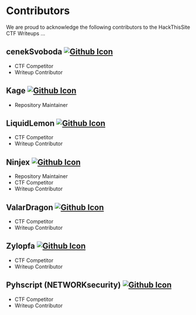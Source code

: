 # Contributors
We are proud to acknowledge the following contributors to the HackThisSite CTF Writeups ...

## cenekSvoboda [![Github Icon](https://github.githubassets.com/favicons/favicon.png "Github Repository")](https://github.com/cenekSvoboda)
* CTF Competitor
* Writeup Contributor

## Kage [![Github Icon](https://github.githubassets.com/favicons/favicon.png "Github Repository")](https://github.com/Kage)
* Repository Maintainer

## LiquidLemon [![Github Icon](https://github.githubassets.com/favicons/favicon.png "Github Repository")](https://github.com/LiquidLemon)
* CTF Competitor
* Writeup Contributor

## Ninjex [![Github Icon](https://github.githubassets.com/favicons/favicon.png "Github Repository")](https://github.com/Ninjex)
* Repository Maintainer
* CTF Competitor
* Writeup Contributor

## ValarDragon [![Github Icon](https://github.githubassets.com/favicons/favicon.png "Github Repository")](https://github.com/ValarDragon)
* CTF Competitor
* Writeup Contributor

## Zylopfa [![Github Icon](https://github.githubassets.com/favicons/favicon.png "Github Repository")](https://github.com/zylopfa)
* CTF Competitor
* Writeup Contributor

## Pyhscript (NETWORKsecurity) [![Github Icon](https://github.githubassets.com/favicons/favicon.png "Github Repository")](https://github.com/pyhscript)
* CTF Competitor
* Writeup Contributor


